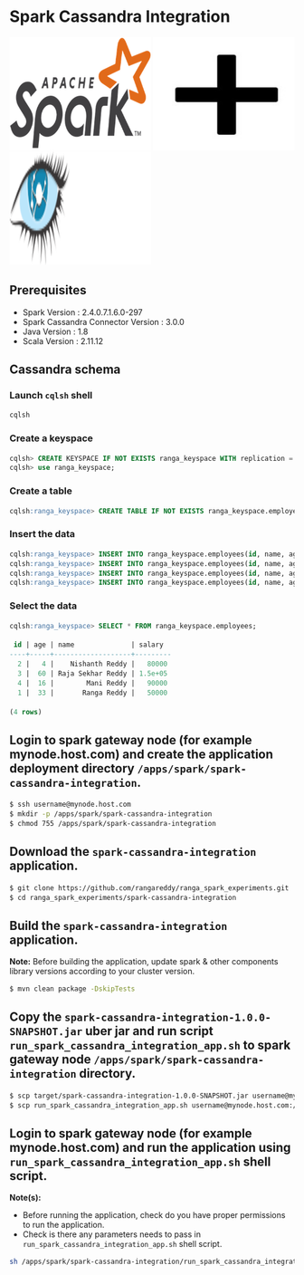 # Spark Cassandra Integration

<div>
        <img src="https://github.com/rangareddy/ranga-logos/blob/main/frameworks/spark/spark_logo.png?raw=true" height="200" width="250"/>
        <img src="https://github.com/rangareddy/ranga-logos/blob/main/others/plus_logo.png?raw=true" height="200" width="250"/>
        <img src="https://github.com/rangareddy/ranga-logos/blob/main/dbs/nosql/cassandra/cassandra_logo.png?raw=true" height="200" width="250"/>
</div>


## Prerequisites

* Spark Version : 2.4.0.7.1.6.0-297
* Spark Cassandra Connector Version : 3.0.0
* Java Version : 1.8
* Scala Version : 2.11.12

## Cassandra schema

### Launch `cqlsh` shell
```sh
cqlsh
```

### Create a keyspace
```sql
cqlsh> CREATE KEYSPACE IF NOT EXISTS ranga_keyspace WITH replication = {'class': 'SimpleStrategy', 'replication_factor': 1 };
cqlsh> use ranga_keyspace;
```

### Create a table
```sql
cqlsh:ranga_keyspace> CREATE TABLE IF NOT EXISTS ranga_keyspace.employees(id bigint PRIMARY KEY, name TEXT, age int, salary float);
```

### Insert the data
```sql
cqlsh:ranga_keyspace> INSERT INTO ranga_keyspace.employees(id, name, age, salary) VALUES (1, 'Ranga Reddy', 33, 50000.00);
cqlsh:ranga_keyspace> INSERT INTO ranga_keyspace.employees(id, name, age, salary) VALUES (2, 'Nishanth Reddy', 4, 80000.00);
cqlsh:ranga_keyspace> INSERT INTO ranga_keyspace.employees(id, name, age, salary) VALUES (3, 'Raja Sekhar Reddy', 60, 150000.00);
cqlsh:ranga_keyspace> INSERT INTO ranga_keyspace.employees(id, name, age, salary) VALUES (4, 'Mani Reddy', 16, 90000.00);
```

### Select the data
```sql
cqlsh:ranga_keyspace> SELECT * FROM ranga_keyspace.employees;

 id | age | name              | salary
----+-----+-------------------+---------
  2 |   4 |    Nishanth Reddy |   80000
  3 |  60 | Raja Sekhar Reddy | 1.5e+05
  4 |  16 |        Mani Reddy |   90000
  1 |  33 |       Ranga Reddy |   50000

(4 rows)
```

## Login to spark gateway node (for example mynode.host.com) and create the application deployment directory `/apps/spark/spark-cassandra-integration`.
```sh
$ ssh username@mynode.host.com
$ mkdir -p /apps/spark/spark-cassandra-integration
$ chmod 755 /apps/spark/spark-cassandra-integration
```

## Download the `spark-cassandra-integration` application.
```sh
$ git clone https://github.com/rangareddy/ranga_spark_experiments.git
$ cd ranga_spark_experiments/spark-cassandra-integration
```

## Build the `spark-cassandra-integration` application.
**Note:** Before building the application, update spark & other components library versions according to your cluster version.
```sh
$ mvn clean package -DskipTests
```

## Copy the `spark-cassandra-integration-1.0.0-SNAPSHOT.jar` uber jar and run script `run_spark_cassandra_integration_app.sh` to spark gateway node `/apps/spark/spark-cassandra-integration` directory.
```sh
$ scp target/spark-cassandra-integration-1.0.0-SNAPSHOT.jar username@mynode.host.com:/apps/spark/spark-cassandra-integration
$ scp run_spark_cassandra_integration_app.sh username@mynode.host.com:/apps/spark/spark-cassandra-integration
```

## Login to spark gateway node (for example mynode.host.com) and run the application using `run_spark_cassandra_integration_app.sh` shell script.

**Note(s):**
* Before running the application, check do you have proper permissions to run the application.
* Check is there any parameters needs to pass in `run_spark_cassandra_integration_app.sh` shell script.

```sh
sh /apps/spark/spark-cassandra-integration/run_spark_cassandra_integration_app.sh
```